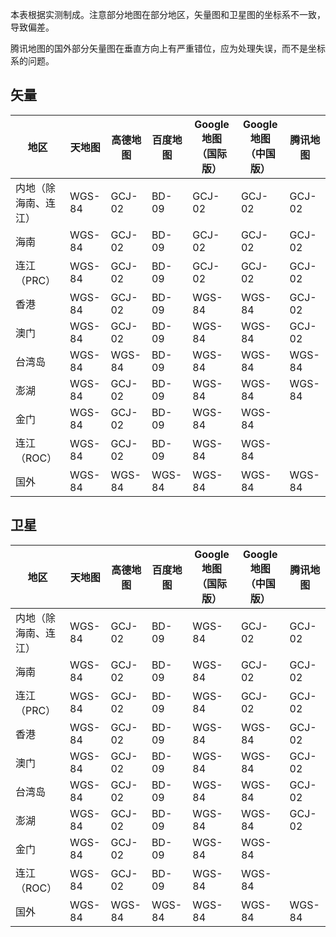 本表根据实测制成。注意部分地图在部分地区，矢量图和卫星图的坐标系不一致，导致偏差。

腾讯地图的国外部分矢量图在垂直方向上有严重错位，应为处理失误，而不是坐标系的问题。

## 矢量
|地区|天地图|高德地图|百度地图|Google 地图（国际版）|Google 地图（中国版）|腾讯地图|
|-|-|-|-|-|-|-|
|内地（除海南、连江）|WGS-84|GCJ-02|BD-09|GCJ-02|GCJ-02|GCJ-02|
|海南|WGS-84|GCJ-02|BD-09|GCJ-02|GCJ-02|GCJ-02|
|连江（PRC）|WGS-84|GCJ-02|BD-09|GCJ-02|GCJ-02|GCJ-02|
|香港|WGS-84|GCJ-02|BD-09|WGS-84|WGS-84|GCJ-02|
|澳门|WGS-84|GCJ-02|BD-09|WGS-84|WGS-84|GCJ-02|
|台湾岛|WGS-84|WGS-84|BD-09|WGS-84|WGS-84|WGS-84|
|澎湖|WGS-84|GCJ-02|BD-09|WGS-84|WGS-84|WGS-84|
|金门|WGS-84|GCJ-02|BD-09|WGS-84|WGS-84||
|连江（ROC）|WGS-84|GCJ-02|BD-09|WGS-84|WGS-84||
|国外|WGS-84|WGS-84|WGS-84|WGS-84|WGS-84|WGS-84|

## 卫星
|地区|天地图|高德地图|百度地图|Google 地图（国际版）|Google 地图（中国版）|腾讯地图|
|-|-|-|-|-|-|-|
|内地（除海南、连江）|WGS-84|GCJ-02|BD-09|WGS-84|GCJ-02|GCJ-02|
|海南|WGS-84|GCJ-02|BD-09|WGS-84|GCJ-02|GCJ-02|
|连江（PRC）|WGS-84|GCJ-02|BD-09|WGS-84|GCJ-02|GCJ-02|
|香港|WGS-84|GCJ-02|BD-09|WGS-84|WGS-84|GCJ-02|
|澳门|WGS-84|GCJ-02|BD-09|WGS-84|WGS-84|GCJ-02|
|台湾岛|WGS-84|GCJ-02|BD-09|WGS-84|WGS-84|GCJ-02|
|澎湖|WGS-84|GCJ-02|BD-09|WGS-84|WGS-84|GCJ-02|
|金门|WGS-84|GCJ-02|BD-09|WGS-84|WGS-84||
|连江（ROC）|WGS-84|GCJ-02|BD-09|WGS-84|WGS-84||
|国外|WGS-84|WGS-84|WGS-84|WGS-84|WGS-84|WGS-84|
